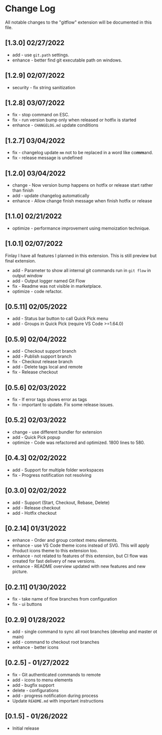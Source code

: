 # Change Log

All notable changes to the "gitflow" extension will be documented in this file.

## [1.3.0] 02/27/2022

- add - use `git.path` settings.
- enhance - better find git executable path on windows.

## [1.2.9] 02/07/2022

- security - fix string sanitization

## [1.2.8] 03/07/2022

- fix - stop command on ESC.
- fix - run version bump only when released or hotfix is started
- enhance - `CHANGELOG.md` update conditions

## [1.2.7] 03/04/2022

- fix -  changelog update `mm` not to be replaced in a word like co**mm**and.
- fix - release message is undefined

## [1.2.0] 03/04/2022

- change - Now version bump happens on hotfix or release start rather than finish
- add - update changelog automatically
- enhance - Allow change finish message when finish hotfix or release

## [1.1.0] 02/21/2022

- optimize - performance improvement using memoization technique.

## [1.0.1] 02/07/2022

Finlay I have all features I planned in this extension. This is still preview but final extension.

- add - Parameter to show all internal git commands run in `git flow` in output window
- add - Output logger named Git Flow
- fix - Readme was not visible in marketplace.
- optimize - code refactor.

## [0.5.11] 02/05/2022

- add - Status bar button to call Quick Pick menu
- add - Groups in Quick Pick (require VS Code >=1.64.0)

## [0.5.9] 02/04/2022

- add - Checkout support branch
- add - Publish support branch
- fix - Checkout release branch
- add - Delete tags local and remote
- fix - Release checkout

## [0.5.6] 02/03/2022

- fix - If error tags shows error as tags
- fix - important to update. Fix some release issues.

## [0.5.2] 02/03/2022

- change - use different bundler for extension
- add - Quick Pick popup
- optimize - Code was refactored and optimized. 1800 lines to 580.

## [0.4.3] 02/02/2022

- add - Support for multiple folder workspaces
- fix - Progress notification not resolving

## [0.3.0] 02/02/2022

- add - Support (Start, Checkout, Rebase, Delete)
- add - Release checkout
- add - Hotfix checkout

## [0.2.14] 01/31/2022

- enhance - Order and group context menu elements.
- enhance -  use VS Code theme icons instead of SVG. This will apply Product icons theme to this extension too.
- enhance - not related to features of this extension, but CI flow was created for fast delivery of new versions.
- enhance - README overview updated with new features and new picture.

## [0.2.11] 01/30/2022

- fix - take name of flow branches from configuration
- fix - ui buttons

## [0.2.9] 01/28/2022

- add - single command to sync all root branches (develop and master ot main)
- add - command to checkout root branches
- enhance - better icons

## [0.2.5] - 01/27/2022

- fix - Git authenticated commands to remote
- add - icons to menu elements
- add - bugfix support
- delete - configurations
- add - progress notification during process
- Update `README.md` with important instructions

## [0.1.5] - 01/26/2022

- Initial release
